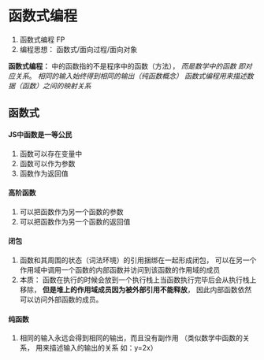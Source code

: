 函数式编程
=
1.  函数式编程 FP
2.  编程思想： 函数式/面向过程/面向对象

**函数式编程：** 中的函数指的不是程序中的函数（方法）， *而是数学中的函数 即对应关系*。
*相同的输入始终得到相同的输出（纯函数概念）*
*函数式编程用来描述数据（函数）之间的映射关系*


函数式
-----
#### JS中函数是一等公民
1.  函数可以存在变量中
2.  函数可以作为参数
3.  函数作为返回值
  
#### 高阶函数
1.  可以把函数作为另一个函数的参数
2.  可以把函数作为另一个函数的返回值

#### 闭包
1. 函数和其周围的状态（词法环境）的引用捆绑在一起形成闭包， 可以在另一个作用域中调用一个函数的内部函数并访问到该函数的作用域的成员
2. 本质： 函数在执行的时候会放到一个执行栈上当函数执行完毕后会从执行栈上移除， **但是堆上的作用域成员因为被外部引用不能释放**， 因此内部函数依然可以访问外部函数的成员。

#### 纯函数
   1. 相同的输入永远会得到相同的输出，而且没有副作用 （类似数学中函数的关系， 用来描述输入的输出的关系 如：y=2x）


